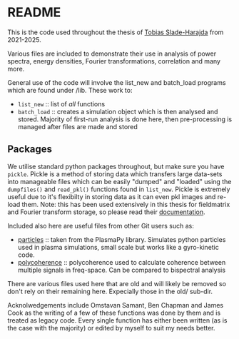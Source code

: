 
# README

This is the code used throughout the thesis of [Tobias Slade-Harajda](https://warwick.ac.uk/fac/sci/physics/research/cfsa/people/slade-harajda/) from 2021-2025. 

Various files are included to demonstrate their use in analysis of power spectra, energy densities, Fourier transformations, correlation and many more.

General use of the code will involve the list_new and batch_load programs which are found under /lib. These work to:
- `list_new` :: list of _all_ functions
- `batch_load` :: creates a simulation object which is then analysed and stored. Majority of first-run analysis is done here, then pre-processing is managed after files are made and stored

## Packages
We utilise standard python packages throughout, but make sure you have `pickle`. Pickle is a method of storing data which transfers large data-sets into manageable files which can be easily "dumped" and "loaded" using the `dumpfiles()` and `read_pkl()` functions found in `list_new`. Pickle is extremely useful due to it's flexibilty in storing data as it can even pkl images and re-load them. Note: this has been used extensively in this thesis for fieldmatrix and Fourier transform storage, so please read their [documentation](https://docs.python.org/3/library/pickle.html).

Included also here are useful files from other Git users such as:
- [particles](https://github.com/PlasmaPy/PlasmaPy) :: taken from the PlasmaPy library. Simulates python particles used in plasma simulations, small scale but works like a gyro-kinetic code.
- [polycoherence](https://github.com/trichter/polycoherence) :: polycoherence used to calculate coherence between multiple signals in freq-space. Can be compared to bispectral analysis

There are various files used here that are old and will likely be removed so don't rely on their remaining here. Expecially those in the old/ sub-dir.

Acknolwedgements include Omstavan Samant, Ben Chapman and James Cook as the writing of a few of these functions was done by them and is treated as legacy code. Every single function has either been written (as is the case with the majority) or edited by myself to suit my needs better.


